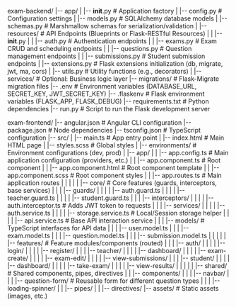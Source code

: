 exam-backend/
|-- app/
|   |-- __init__.py         # Application factory
|   |-- config.py           # Configuration settings
|   |-- models.py           # SQLAlchemy database models
|   |-- schemas.py          # Marshmallow schemas for serialization/validation
|   |-- resources/          # API Endpoints (Blueprints or Flask-RESTful Resources)
|   |   |-- __init__.py
|   |   |-- auth.py         # Authentication endpoints
|   |   |-- exams.py        # Exam CRUD and scheduling endpoints
|   |   |-- questions.py    # Question management endpoints
|   |   |-- submissions.py  # Student submission endpoints
|   |-- extensions.py       # Flask extensions initialization (db, migrate, jwt, ma, cors)
|   |-- utils.py            # Utility functions (e.g., decorators)
|   |-- services/           # Optional: Business logic layer
|-- migrations/             # Flask-Migrate migration files
|-- .env                    # Environment variables (DATABASE_URL, SECRET_KEY, JWT_SECRET_KEY)
|-- .flaskenv               # Flask environment variables (FLASK_APP, FLASK_DEBUG)
|-- requirements.txt        # Python dependencies
|-- run.py                  # Script to run the Flask development server



exam-frontend/
|-- angular.json            # Angular CLI configuration
|-- package.json            # Node dependencies
|-- tsconfig.json           # TypeScript configuration
|-- src/
|   |-- main.ts             # App entry point
|   |-- index.html          # Main HTML page
|   |-- styles.scss         # Global styles
|   |-- environments/       # Environment configurations (dev, prod)
|   |-- app/
|   |   |-- app.config.ts       # Main application configuration (providers, etc.)
|   |   |-- app.component.ts    # Root component
|   |   |-- app.component.html  # Root component template
|   |   |-- app.component.scss  # Root component styles
|   |   |-- app.routes.ts       # Main application routes
|   |   |
|   |   |-- core/                 # Core features (guards, interceptors, base services)
|   |   |   |-- guards/
|   |   |   |   |-- auth.guard.ts
|   |   |   |   |-- teacher.guard.ts
|   |   |   |   |-- student.guard.ts
|   |   |   |-- interceptors/
|   |   |   |   |-- auth.interceptor.ts # Adds JWT token to requests
|   |   |   |-- services/
|   |   |   |   |-- auth.service.ts
|   |   |   |   |-- storage.service.ts # Local/Session storage helper
|   |   |   |   |-- api.service.ts     # Base API interaction service
|   |   |   |-- models/             # TypeScript interfaces for API data
|   |   |       |-- user.model.ts
|   |   |       |-- exam.model.ts
|   |   |       |-- question.model.ts
|   |   |       |-- submission.model.ts
|   |   |
|   |   |-- features/             # Feature modules/components (routed)
|   |   |   |-- auth/
|   |   |   |   |-- login/
|   |   |   |   |-- register/
|   |   |   |-- teacher/
|   |   |   |   |-- dashboard/
|   |   |   |   |-- exam-create/
|   |   |   |   |-- exam-edit/
|   |   |   |   |-- view-submissions/
|   |   |   |-- student/
|   |   |   |   |-- dashboard/
|   |   |   |   |-- take-exam/
|   |   |   |   |-- view-results/
|   |   |
|   |   |-- shared/               # Shared components, pipes, directives
|   |       |-- components/
|   |       |   |-- navbar/
|   |       |   |-- question-form/ # Reusable form for different question types
|   |       |   |-- loading-spinner/
|   |       |-- pipes/
|   |       |-- directives/
|-- assets/                 # Static assets (images, etc.)